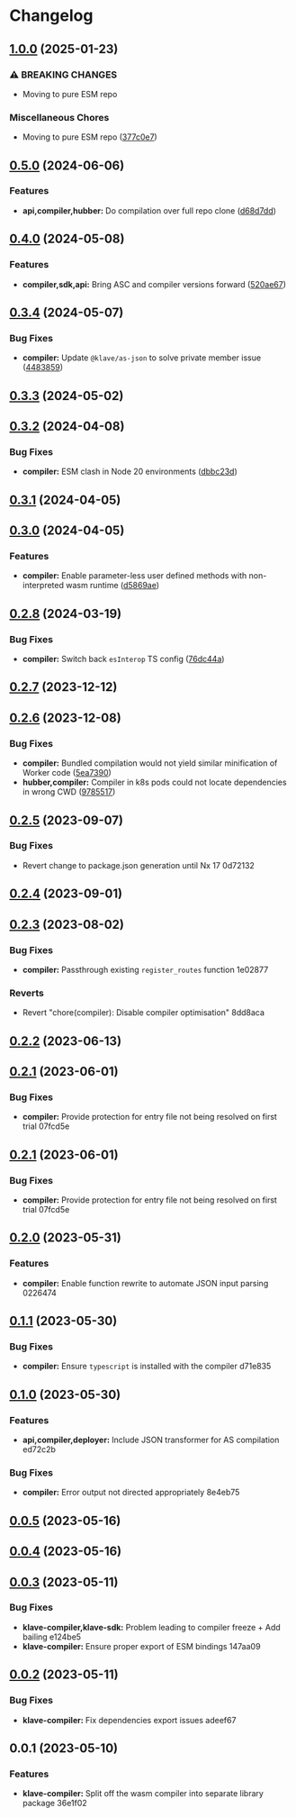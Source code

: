 # Changelog
## [1.0.0](https://github.com/klave-network/platform/compare/compiler@0.5.0...compiler@1.0.0) (2025-01-23)


### ⚠ BREAKING CHANGES

* Moving to pure ESM repo

### Miscellaneous Chores

* Moving to pure ESM repo ([377c0e7](https://github.com/klave-network/platform/commit/377c0e7413441ad3fbca90ec5967d668d871a98b))

## [0.5.0](https://github.com/klave-network/platform/compare/compiler@0.4.0...compiler@0.5.0) (2024-06-06)


### Features

* **api,compiler,hubber:** Do compilation over full repo clone ([d68d7dd](https://github.com/klave-network/platform/commit/d68d7ddc26815900489d529b502f30495546f0b5))

## [0.4.0](https://github.com/klave-network/platform/compare/compiler@0.3.4...compiler@0.4.0) (2024-05-08)


### Features

* **compiler,sdk,api:** Bring ASC and compiler versions forward ([520ae67](https://github.com/klave-network/platform/commit/520ae67a6ae630e9c2d9c75d05ea13a175bf7273))

## [0.3.4](https://github.com/klave-network/platform/compare/compiler@0.3.3...compiler@0.3.4) (2024-05-07)


### Bug Fixes

* **compiler:** Update `@klave/as-json` to solve private member issue ([4483859](https://github.com/klave-network/platform/commit/4483859f96de8174041e23856f0078282589d11d))

## [0.3.3](https://github.com/klave-network/platform/compare/compiler@0.3.2...compiler@0.3.3) (2024-05-02)

## [0.3.2](https://github.com/klave-network/platform/compare/compiler@0.3.1...compiler@0.3.2) (2024-04-08)


### Bug Fixes

* **compiler:** ESM clash in Node 20 environments ([dbbc23d](https://github.com/klave-network/platform/commit/dbbc23d56bd2a097b65c493262ecc3d264de3548))

## [0.3.1](https://github.com/klave-network/platform/compare/compiler@0.3.0...compiler@0.3.1) (2024-04-05)

## [0.3.0](https://github.com/klave-network/platform/compare/compiler@0.2.8...compiler@0.3.0) (2024-04-05)


### Features

* **compiler:** Enable parameter-less user defined methods with non-interpreted wasm runtime ([d5869ae](https://github.com/klave-network/platform/commit/d5869aeb17cd9356f7b2466391d1227a78a43b6e))

## [0.2.8](https://github.com/klave-network/platform/compare/compiler@0.2.7...compiler@0.2.8) (2024-03-19)


### Bug Fixes

* **compiler:** Switch back `esInterop` TS config ([76dc44a](https://github.com/klave-network/platform/commit/76dc44a1fe17f847b2fa1fa84ffc21ea6d6f4e01))

## [0.2.7](https://github.com/klave-network/platform/compare/compiler@0.2.6...compiler@0.2.7) (2023-12-12)

## [0.2.6](https://github.com/klave-network/platform/compare/compiler@0.2.5...compiler@0.2.6) (2023-12-08)


### Bug Fixes

* **compiler:** Bundled compilation would not yield similar minification of Worker code ([5ea7390](https://github.com/klave-network/platform/commit/5ea73904c5b553115dbacbf187695168255db868))
* **hubber,compiler:** Compiler in k8s pods could not locate dependencies in wrong CWD ([9785517](https://github.com/klave-network/platform/commit/978551798e0f0707d30e593d5c624f45b2b39030))

## [0.2.5](///compare/klave-compiler@0.2.4...klave-compiler@0.2.5) (2023-09-07)


### Bug Fixes

* Revert change to package.json generation until Nx 17 0d72132

## [0.2.4](///compare/klave-compiler@0.2.3...klave-compiler@0.2.4) (2023-09-01)

## [0.2.3](///compare/klave-compiler@0.2.2...klave-compiler@0.2.3) (2023-08-02)


### Bug Fixes

* **compiler:** Passthrough existing `register_routes` function 1e02877


### Reverts

* Revert "chore(compiler): Disable compiler optimisation" 8dd8aca

## [0.2.2](///compare/klave-compiler@0.2.1...klave-compiler@0.2.2) (2023-06-13)

## [0.2.1](///compare/klave-compiler@0.2.0...klave-compiler@0.2.1) (2023-06-01)


### Bug Fixes

* **compiler:** Provide protection for entry file not being resolved on first trial 07fcd5e

## [0.2.1](///compare/klave-compiler@0.2.0...klave-compiler@0.2.1) (2023-06-01)


### Bug Fixes

* **compiler:** Provide protection for entry file not being resolved on first trial 07fcd5e

## [0.2.0](///compare/klave-compiler@0.1.1...klave-compiler@0.2.0) (2023-05-31)


### Features

* **compiler:** Enable function rewrite to automate JSON input parsing 0226474

## [0.1.1](///compare/klave-compiler@0.1.0...klave-compiler@0.1.1) (2023-05-30)


### Bug Fixes

* **compiler:** Ensure `typescript` is installed with the compiler d71e835

## [0.1.0](///compare/klave-compiler@0.0.5...klave-compiler@0.1.0) (2023-05-30)


### Features

* **api,compiler,deployer:** Include JSON transformer for AS compilation ed72c2b


### Bug Fixes

* **compiler:** Error output not directed appropriately 8e4eb75

## [0.0.5](///compare/klave-compiler@0.0.4...klave-compiler@0.0.5) (2023-05-16)

## [0.0.4](///compare/klave-compiler@0.0.3...klave-compiler@0.0.4) (2023-05-16)

## [0.0.3](///compare/hubber-compiler@0.0.2...hubber-compiler@0.0.3) (2023-05-11)

### Bug Fixes

* **klave-compiler,klave-sdk:** Problem leading to compiler freeze + Add bailing e124be5
* **klave-compiler:** Ensure proper export of ESM bindings 147aa09

## [0.0.2](///compare/hubber-compiler@0.0.1...hubber-compiler@0.0.2) (2023-05-11)

### Bug Fixes

* **klave-compiler:** Fix dependencies export issues adeef67

## 0.0.1 (2023-05-10)

### Features

* **klave-compiler:** Split off the wasm compiler into separate library package 36e1f02
